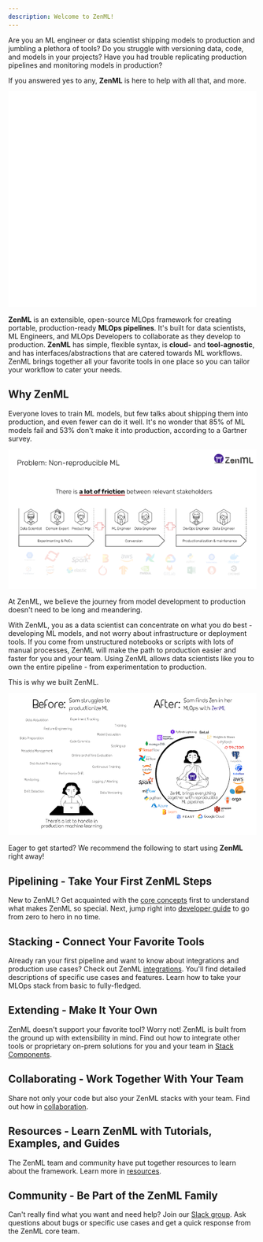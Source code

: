 ```yaml
---
description: Welcome to ZenML!
---
```


Are you an ML engineer or data scientist shipping models to production and jumbling a plethora of tools?
Do you struggle with versioning data, code, and models in your projects?
Have you had trouble replicating production pipelines and monitoring models in production?

If you answered yes to any, **ZenML** is here to help with all that, and more. 

![Extensible open-source framework.](../assets/tailor.gif)

**ZenML** is an extensible, open-source MLOps framework for creating portable, production-ready **MLOps pipelines**. 
It's built for data scientists, ML Engineers, and MLOps Developers to collaborate as they develop to production.
**ZenML** has simple, flexible syntax, is **cloud-** and 
**tool-agnostic**, and has interfaces/abstractions that are catered towards ML workflows. 
ZenML brings together all your favorite tools in one place so you can tailor your workflow to cater your needs.

## Why ZenML
Everyone loves to train ML models, but few talks about shipping them into production, and even fewer can do it well.
It's no wonder that 85% of ML models fail and 53% don't make it into production, according to a Gartner survey.

![The long journey from experimentation to production.](../assets/1-pipeline-hard-reproduce.png)

At ZenML, we believe the journey from model development to production doesn't need to be long and meandering.

With ZenML, you as a data scientist can concentrate on what you do best - developing ML models, and not worry about infrastructure or deployment tools.
If you come from unstructured notebooks or scripts with lots of manual processes, ZenML will make the path to production easier and faster for you and your team.
Using ZenML allows data scientists like you to own the entire pipeline - from experimentation to production.

This is why we built ZenML.

![ZenML unifies all your tools in one place.](../assets/sam-side-by-side-full-text.png)


Eager to get started? We recommend the following to start using **ZenML** right away!

## **Pipelining** - Take Your First ZenML Steps

New to ZenML? Get acquainted with the [core concepts](./core-concepts.md) first 
to understand what makes ZenML so special. 
Next, jump right into [developer guide](../developer-guide/steps-pipelines/steps-and-pipelines.md) to go from zero to hero in no time.

## **Stacking** - Connect Your Favorite Tools

Already ran your first pipeline and want to know about integrations and
production use cases? Check out ZenML [integrations](https://zenml.io/integrations). You'll find detailed descriptions of specific
use cases and features. Learn how to take your 
MLOps stack from basic to fully-fledged.

## **Extending** - Make It Your Own

ZenML doesn't support your favorite tool? Worry not! ZenML is 
built from the ground up with extensibility in mind. Find out how to integrate other tools or proprietary on-prem solutions for you and your team in [Stack Components](../developer-guide/advanced-usage/custom-flavors.md). 

## **Collaborating** - Work Together With Your Team

Share not only your code but also your ZenML stacks with your team. Find out how in [collaboration](../collaborate/collaborate-with-zenml.md). 

## **Resources** - Learn ZenML with Tutorials, Examples, and Guides

The ZenML team and community have put together resources to learn about the framework. Learn more in [resources](../resources/index.md).

## **Community** - Be Part of the ZenML Family

Can't really find what you want and need help? Join our [Slack group](https://zenml.io/slack-invite/). Ask questions about bugs or specific use cases and get a quick response from the ZenML core team.